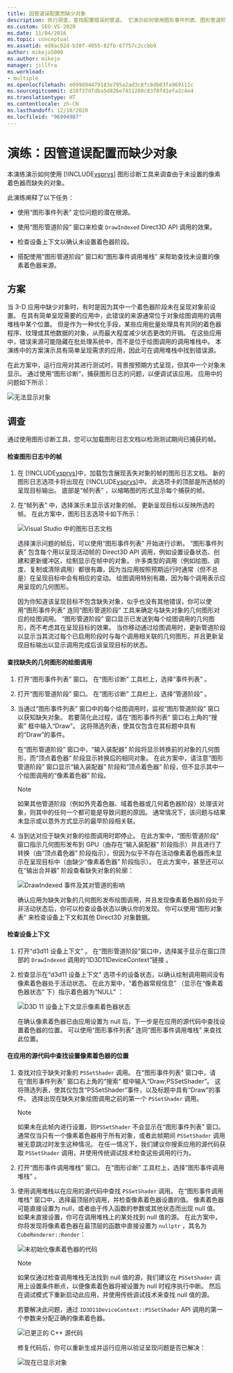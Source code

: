 ```yaml
---
title: 因管道误配置而缺少对象
description: 执行调查，查找配置错误的管道。 它演示如何使用图形事件列表、图形管道阶段和图形事件调用堆栈。
ms.custom: SEO-VS-2020
ms.date: 11/04/2016
ms.topic: conceptual
ms.assetid: ed8ac02d-b38f-4055-82fb-67757c2ccbb9
author: mikejo5000
ms.author: mikejo
manager: jillfra
ms.workload:
- multiple
ms.openlocfilehash: e099d94479183e795a2ad3c8fc8db03fa969111c
ms.sourcegitcommit: d10f37dfdba5d826e7451260c8370fd1efa2c4e4
ms.translationtype: HT
ms.contentlocale: zh-CN
ms.lasthandoff: 12/10/2020
ms.locfileid: "96994987"
---
```

# <a name="walkthrough-missing-objects-due-to-misconfigured-pipeline"></a>演练：因管道误配置而缺少对象
本演练演示如何使用 [!INCLUDE[vsprvs](../../code-quality/includes/vsprvs_md.md)] 图形诊断工具来调查由于未设置的像素着色器而缺失的对象。

 此演练阐释了以下任务：

- 使用“图形事件列表”  定位问题的潜在根源。

- 使用“图形管道阶段”  窗口来检查 `DrawIndexed` Direct3D API 调用的效果。

- 检查设备上下文以确认未设置着色器阶段。

- 搭配使用“图形管道阶段”  窗口和“图形事件调用堆栈”  来帮助查找未设置的像素着色器来源。

## <a name="scenario"></a>方案
 当 3-D 应用中缺少对象时，有时是因为其中一个着色器阶段未在呈现对象前设置。 在具有简单呈现需要的应用中，此错误的来源通常位于对象绘图调用的调用堆栈中某个位置。 但是作为一种优化手段，某些应用批量处理具有共同的着色器程序、纹理或其他数据的对象，从而最大程度减少状态更改的开销。 在这些应用中，错误来源可能隐藏在批处理系统中，而不是位于绘图调用的调用堆栈中。 本演练中的方案演示具有简单呈现需求的应用，因此可在调用堆栈中找到错误源。

 在此方案中，运行应用对其进行测试时，背景按预期方式呈现，但其中一个对象未显示。 通过使用“图形诊断”，捕获图形日志的问题，以便调试该应用。 应用中的问题如下所示：

 ![无法显示对象](media/gfx_diag_demo_misconfigured_pipeline_problem.png "gfx_diag_demo_misconfigured_pipeline_problem")

## <a name="investigation"></a>调查
 通过使用图形诊断工具，您可以加载图形日志文档以检测测试期间已捕获的帧。

#### <a name="to-examine-a-frame-in-a-graphics-log"></a>检查图形日志中的帧

1. 在 [!INCLUDE[vsprvs](../../code-quality/includes/vsprvs_md.md)]中，加载包含展现丢失对象的帧的图形日志文档。 新的图形日志选项卡将出现在 [!INCLUDE[vsprvs](../../code-quality/includes/vsprvs_md.md)]中。 此选项卡的顶部是所选帧的呈现目标输出。 底部是“帧列表” ，以缩略图的形式显示每个捕获的帧。

2. 在“帧列表” 中，选择演示未显示该对象的帧。 更新呈现目标以反映所选的帧。 在此方案中，图形日志选项卡如下所示：

    ![Visual Studio 中的图形日志文档](media/gfx_diag_demo_misconfigured_pipeline_step_1.png "gfx_diag_demo_misconfigured_pipeline_step_1")

   选择演示问题的帧后，可以使用“图形事件列表” 开始进行诊断。 “图形事件列表”  包含每个用以呈现活动帧的 Direct3D API 调用，例如设置设备状态、创建和更新缓冲区、绘制显示在帧中的对象。 许多类型的调用（例如绘图、调度、复制或清除调用）都很有趣，因为当应用按照预期运行时通常（但不总是）在呈现目标中会有相应的变动。 绘图调用特别有趣，因为每个调用表示应用呈现的几何图形。

   因为你知道该呈现目标不包含缺失对象，似乎也没有其他错误，你可以使用“图形事件列表”  连同“图形管道阶段”  工具来确定与缺失对象的几何图形对应的绘图调用。 “图形管道阶段”  窗口显示已发送到每个绘图调用的几何图形，而不考虑其在呈现目标的效果。 当你移动通过绘图调用时，更新管道阶段以显示当其流过每个已启用阶段时与每个调用相关联的几何图形，并且更新呈现目标输出以显示调用完成后该呈现目标的状态。

#### <a name="to-find-the-draw-call-for-the-missing-geometry"></a>查找缺失的几何图形的绘图调用

1. 打开“图形事件列表”  窗口。 在“图形诊断”  工具栏上，选择“事件列表” 。

2. 打开“图形管道阶段”  窗口。 在“图形诊断”  工具栏上，选择“管道阶段” 。

3. 当通过“图形事件列表”  窗口中的每个绘图调用时，监视“图形管道阶段”  窗口以获知缺失对象。 若要简化此过程，请在“图形事件列表”  窗口右上角的“搜索”  框中输入“Draw”。 这将筛选列表，使其仅包含在其标题中具有的“Draw”的事件。

    在“图形管道阶段”  窗口中，“输入装配器”  阶段将显示转换前的对象的几何图形，而“顶点着色器”  阶段显示转换后的相同对象。 在此方案中，请注意“图形管道阶段”  窗口显示“输入装配器”  阶段和“顶点着色器”   阶段，但不显示其中一个绘图调用的“像素着色器”  阶段。

   > [!NOTE]
   > 如果其他管道阶段（例如外壳着色器、域着色器或几何着色器阶段）处理该对象，则其中的任何一个都可能是导致问题的原因。 通常情况下，该问题与结果未显示或以意外方式显示的最早阶段相关联。

4. 当到达对应于缺失对象的绘图调用时即停止。 在此方案中，“图形管道阶段”  窗口指示几何图形发布到 GPU（由存在“输入装配器”  阶段指示）并且进行了转换（由“顶点着色器”  阶段指示），但因为似乎不存在活动像素着色器而未显示在呈现目标中（由缺少“像素着色器”  阶段指示）。 在此方案中，甚至还可以在“输出合并器”  阶段查看缺失对象的轮廓：

    ![DrawIndexed 事件及其对管道的影响](media/gfx_diag_demo_misconfigured_pipeline_step_2.png "gfx_diag_demo_misconfigured_pipeline_step_2")

   确认应用为缺失对象的几何图形发布绘图调用，并且发现像素着色器阶段处于非活动状态后，你可以检查设备状态以确认你的发现。 你可以使用“图形对象表”  来检查设备上下文和其他 Direct3D 对象数据。

#### <a name="to-examine-device-context"></a>检查设备上下文

1. 打开“d3d11 设备上下文” 。 在“图形管道阶段”窗口中，选择属于显示在窗口顶部的 `DrawIndexed` 调用的“ID3D11DeviceContext”链接 。

2. 检查显示在“d3d11 设备上下文”  选项卡的设备状态，以确认绘制调用期间没有像素着色器处于活动状态。 在此方案中，“着色器常规信息” （显示在“像素着色器状态” 下）指示着色器为“NULL” ：

    ![D3D 11 设备上下文显示像素着色器状态](media/gfx_diag_demo_misconfigured_pipeline_step_4.png "gfx_diag_demo_misconfigured_pipeline_step_4")

   在确认像素着色器已由应用设置为 null 后，下一步是在应用的源代码中查找设置着色器的位置。 可以使用“图形事件列表”  连同“图形事件调用堆栈”  来查找此位置。

#### <a name="to-find-where-the-pixel-shader-is-set-in-your-apps-source-code"></a>在应用的源代码中查找设置像素着色器的位置

1. 查找对应于缺失对象的 `PSSetShader` 调用。 在“图形事件列表”  窗口中，请在“图形事件列表”  窗口右上角的“搜索”  框中输入“Draw;PSSetShader”。 这将筛选列表，使其仅包含“PSSetShader”事件，以及标题中具有“Draw”的事件。 选择出现在缺失对象绘图调用之前的第一个 `PSSetShader` 调用。

   > [!NOTE]
   > 如果未在此帧内进行设置，则`PSSetShader` 不会显示在“图形事件列表”  窗口。 通常仅当只有一个像素着色器用于所有对象，或者此帧期间 `PSSetShader` 调用被无意跳过时发生这种情况。 在任一情况下，我们建议你搜索应用的源代码获取 `PSSetShader` 调用，并使用传统调试技术检查这些调用的行为。

2. 打开“图形事件调用堆栈”  窗口。 在“图形诊断”  工具栏上，选择“图形事件调用堆栈” 。

3. 使用调用堆栈以在应用的源代码中查找 `PSSetShader` 调用。 在“图形事件调用堆栈”  窗口中，选择最顶层的调用，并检查像素着色器设置的值。 像素着色器可能直接设置为 null，或者由于传入函数的参数或其他状态而出现 null 值。 如果未直接设置，你可在调用堆栈上的某处找到 null 值的源。 在此方案中，你将发现将像素着色器在最顶层的函数中直接设置为 `nullptr` ，其名为 `CubeRenderer::Render`：

    ![未初始化像素着色器的代码](media/gfx_diag_demo_misconfigured_pipeline_step_5.png "gfx_diag_demo_misconfigured_pipeline_step_5")

   > [!NOTE]
   > 如果仅通过检查调用堆栈无法找到 null 值的源，我们建议在 `PSSetShader` 调用上设置条件断点，以便像素着色器将被设置为 null 时程序执行中断。 然后在调试模式下重新启动此应用，并使用传统调试技术来查找 null 值的源。

   若要解决此问题，通过 `ID3D11DeviceContext::PSSetShader` API 调用的第一个参数来分配正确的像素着色器。

   ![已更正的 C&#43;&#43; 源代码](media/gfx_diag_demo_misconfigured_pipeline_step_6.png "gfx_diag_demo_misconfigured_pipeline_step_6")

   修复代码后，你可以重新生成并运行应用以验证呈现问题是否已解决：

   ![现在已显示对象](media/gfx_diag_demo_misconfigured_pipeline_resolution.jpg "gfx_diag_demo_misconfigured_pipeline_resolution")